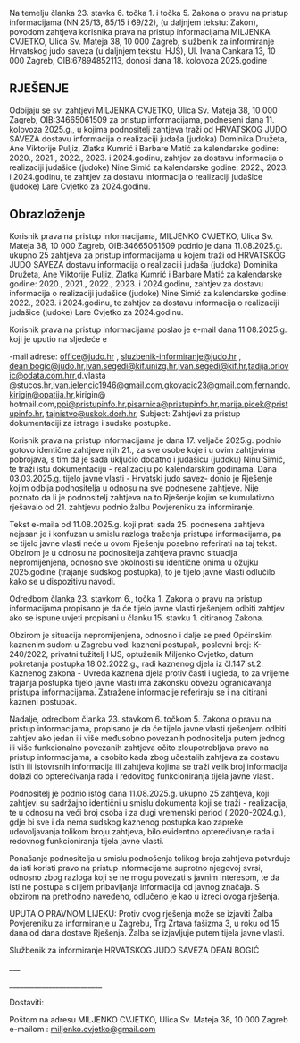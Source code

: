 <!-- image -->

Na temelju članka 23. stavka 6. točka 1. i točka 5. Zakona o pravu na pristup informacijama (NN 25/13, 85/15 i 69/22), (u daljnjem tekstu: Zakon), povodom zahtjeva korisnika prava na pristup informacijama MILJENKA CVJETKO, Ulica Sv. Mateja 38, 10 000 Zagreb, službenik za  informiranje Hrvatskog judo saveza (u daljnjem tekstu: HJS), Ul. Ivana Cankara 13, 10 000 Zagreb, OIB:67894852113, donosi dana 18. kolovoza 2025.godine

## RJEŠENJE

Odbijaju se svi zahtjevi MILJENKA CVJETKO, Ulica Sv. Mateja 38, 10 000 Zagreb, OIB:34665061509 za pristup  informacijama,  podneseni  dana  11.  kolovoza  2025.g., u  kojima  podnositelj  zahtjeva  traži  od HRVATSKOG  JUDO  SAVEZA  dostavu  informacija  o  realizaciji  judaša  (judoka)  Dominika  Družeta,  Ane Viktorije  Puljiz,  Zlatka  Kumrić  i  Barbare  Matić    za  kalendarske  godine:  2020.,  2021.,  2022.,  2023.  i 2024.godinu,  zahtjev  za  dostavu  informacija  o  realizaciji  judašice  (judoke)    Nine  Simić  za  kalendarske godine: 2022., 2023. i 2024.godinu, te zahtjev za dostavu informacija o realizaciji judašice (judoke) Lare Cvjetko za 2024.godinu.

## Obrazloženje

Korisnik  prava  na  pristup  informacijama,  MILJENKO  CVJETKO,  Ulica  Sv.  Mateja  38,  10  000  Zagreb, OIB:34665061509 podnio je dana 11.08.2025.g. ukupno 25 zahtjeva za pristup informacijama u kojem traži od HRVATSKOG JUDO SAVEZA dostavu informacija o realizaciji judaša (judoka) Dominika Družeta, Ane Viktorije Puljiz, Zlatka Kumrić i Barbare Matić  za kalendarske godine: 2020., 2021., 2022., 2023. i 2024.godinu,  zahtjev  za  dostavu  informacija  o  realizaciji  judašice  (judoke)    Nine  Simić  za  kalendarske godine: 2022., 2023. i 2024.godinu, te zahtjev za dostavu informacija o realizaciji judašice (judoke) Lare Cvjetko za 2024.godinu.

Korisnik prava na pristup informacijama poslao je  e-mail dana 11.08.2025.g. koji je uputio na  sljedeće e

-mail adrese: office@judo.hr , sluzbenik-informiranje@judo.hr , dean.bogic@judo.hr,ivan.segedi@kif.unizg.hr,ivan.segedi@kif.hr,tadija.orlovic@odata.com.hrr,d.vlasta @stucos.hr,ivan.jelencic1946@gmail.com,gkovacic23@gmail.com,fernando.kirigin@opatija.hr,kirigin@ hotmail.com,ppi@pristupinfo.hr,pisarnica@pristupinfo.hr,marija.picek@pristupinfo.hr, tajnistvo@uskok.dorh.hr, Subject: Zahtjevi za pristup dokumentaciji za istrage i sudske postupke.

Korisnik prava na pristup informacijama je dana 17. veljače 2025.g. podnio gotovo identične zahtjeve njih 21., za sve osobe koje i u ovim zahtjevima pobrojava, s tim da je sada uključio dodatno i judašicu (judoku)  Ninu  Simić,  te  traži  istu  dokumentaciju  -  realizaciju  po  kalendarskim  godinama.  Dana 03.03.2025.g. tijelo javne vlasti - Hrvatski judo savez- donio je Rješenje kojim odbija podnositelja u odnosu na sve podnesene zahtjeve. Nije poznato da li je podnositelj zahtjeva na to Rješenje kojim se kumulativno rješavalo od 21. zahtjevu podnio žalbu Povjereniku za informiranje.

<!-- image -->

<!-- image -->

Tekst  e-maila  od  11.08.2025.g.  koji  prati  sada  25.  podnesena  zahtjeva  nejasan  je  i  konfuzan  u  smislu razloga traženja pristupa informacijama, pa se tijelo javne vlasti neće u ovom Rješenju posebno referirati na taj tekst. Obzirom je u odnosu na podnositelja zahtjeva pravno situacija nepromijenjena, odnosno sve okolnosti su identične onima u ožujku 2025.godine (trajanje sudskog postupka), to je tijelo javne vlasti odlučilo kako se u dispozitivu navodi.

Odredbom članka 23. stavkom 6., točka 1. Zakona o pravu na pristup informacijama propisano je da će tijelo javne vlasti rješenjem odbiti zahtjev ako se ispune uvjeti propisani u članku 15. stavku 1. citiranog Zakona.

Obzirom je situacija nepromijenjena, odnosno i dalje se pred Općinskim kaznenim sudom u Zagrebu vodi kazneni postupak, poslovni broj: K-240/2022, privatni tužitelj  HJS,  optuženik  Miljenko  Cvjetko,  datum pokretanja  postupka  18.02.2022.g.,  radi  kaznenog  djela  iz  čl.147  st.2.  Kaznenog  zakona  -  Uvreda  kaznena djela protiv časti i ugleda, to za vrijeme trajanja postupka tijelo javne vlasti ima zakonsku obvezu ograničavanja pristupa informacijama. Zatražene informacije referiraju se i na citirani kazneni postupak.

Nadalje, odredbom članka 23. stavkom 6. točkom 5. Zakona o pravu na pristup informacijama, propisano je da će tijelo javne vlasti rješenjem odbiti zahtjev ako jedan ili više međusobno povezanih podnositelja putem  jednog  ili više funkcionalno povezanih zahtjeva očito zloupotrebljava pravo na pristup informacijama, a osobito kada zbog učestalih zahtjeva za dostavu istih ili istovrsnih informacija ili zahtjeva kojima se traži velik broj informacija dolazi do opterećivanja rada i redovitog funkcioniranja tijela javne vlasti.

Podnositelj je podnio istog dana 11.08.2025.g. ukupno  25 zahtjeva, koji zahtjevi su sadržajno identični u smislu dokumenta koji se traži - realizacija, te u odnosu na veći broj osoba i za dugi vremenski period ( 2020-2024.g.), gdje bi sve i da nema sudskog kaznenog postupka kao zapreke udovoljavanja tolikom broju zahtjeva, bilo evidentno opterećivanje rada i redovnog funkcioniranja tijela javne vlasti.

Ponašanje  podnositelja  u  smislu  podnošenja  tolikog  broja  zahtjeva  potvrđuje  da  isti  koristi  pravo  na pristup informacijama suprotno njegovoj svrsi, odnosno zbog razloga koji se ne mogu povezati s javnim interesom, te da isti ne postupa s ciljem pribavljanja informacija od javnog značaja. S obzirom na prethodno navedeno, odlučeno je kao u izreci ovoga rješenja.

UPUTA O PRAVNOM LIJEKU: Protiv ovog rješenja može se izjaviti Žalba Povjereniku za informiranje u Zagrebu, Trg Žrtava fašizma 3, u roku od 15 dana od dana dostave Rješenja. Žalba se izjavljuje putem tijela javne vlasti.

Službenik za informiranje HRVATSKOG JUDO SAVEZA DEAN BOGIĆ

\_\_\_

\_\_\_\_\_\_\_\_\_\_\_\_\_\_\_\_\_\_\_\_\_\_\_\_\_\_

Dostaviti:

Poštom na adresu MILJENKO CVJETKO, Ulica Sv. Mateja 38, 10 000 Zagreb e-mailom : miljenko.cvjetko@gmail.com

<!-- image -->

<!-- image -->